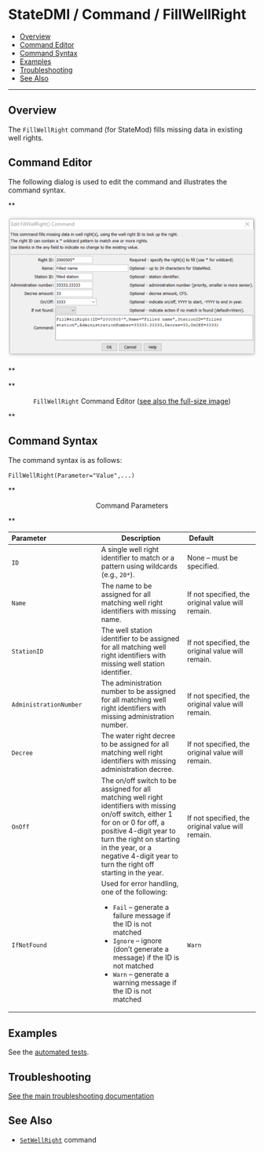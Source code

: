 # StateDMI / Command / FillWellRight #

* [Overview](#overview)
* [Command Editor](#command-editor)
* [Command Syntax](#command-syntax)
* [Examples](#examples)
* [Troubleshooting](#troubleshooting)
* [See Also](#see-also)

-------------------------

## Overview ##

The `FillWellRight` command (for StateMod)
fills missing data in existing well rights.

## Command Editor ##

The following dialog is used to edit the command and illustrates the command syntax.

**<p style="text-align: center;">
![FillWellRight command editor](FillWellRight.png)
</p>**

**<p style="text-align: center;">
`FillWellRight` Command Editor (<a href="../FillWellRight.png">see also the full-size image</a>)
</p>**

## Command Syntax ##

The command syntax is as follows:

```text
FillWellRight(Parameter="Value",...)
```
**<p style="text-align: center;">
Command Parameters
</p>**

| **Parameter**&nbsp;&nbsp;&nbsp;&nbsp;&nbsp;&nbsp;&nbsp;&nbsp;&nbsp;&nbsp;&nbsp;&nbsp;&nbsp;&nbsp;&nbsp;&nbsp;&nbsp;&nbsp;&nbsp;&nbsp;&nbsp;&nbsp;&nbsp;&nbsp;&nbsp;&nbsp; | **Description** | **Default**&nbsp;&nbsp;&nbsp;&nbsp;&nbsp;&nbsp;&nbsp;&nbsp;&nbsp;&nbsp;&nbsp;&nbsp;&nbsp;&nbsp;&nbsp;&nbsp;&nbsp;&nbsp;&nbsp;&nbsp; |
| --------------|-----------------|----------------- |
| `ID` | A single well right identifier to match or a pattern using wildcards (e.g., `20*`). | None – must be specified. |
| `Name` | The name to be assigned for all matching well right identifiers with missing name. | If not specified, the original value will remain. |
| `StationID` | The well station identifier to be assigned for all matching well right identifiers with missing well station identifier. | If not specified, the original value will remain. |
| `AdministrationNumber` | The administration number to be assigned for all matching well right identifiers with missing administration number. | If not specified, the original value will remain. |
| `Decree` | The water right decree to be assigned for all matching well right identifiers with missing administration decree. | If not specified, the original value will remain. |
| `OnOff` | The on/off switch to be assigned for all matching well right identifiers with missing on/off switch, either 1 for on or 0 for off, a positive 4-digit year to turn the right on starting in the year, or a negative 4-digit year to turn the right off starting in the year. | If not specified, the original value will remain. |
| `IfNotFound` | Used for error handling, one of the following:<ul><li>`Fail` – generate a failure message if the ID is not matched</li><li>`Ignore` – ignore (don’t generate a message) if the ID is not matched</li><li>`Warn` – generate a warning message if the ID is not matched</li></ul> | `Warn` |

## Examples ##

See the [automated tests](https://github.com/OpenCDSS/cdss-app-statedmi-test/tree/master/test/regression/commands/FillWellRight).

## Troubleshooting ##

[See the main troubleshooting documentation](../../troubleshooting/troubleshooting.md)

## See Also ##

* [`SetWellRight`](../SetWellRight/SetWellRight.md) command
